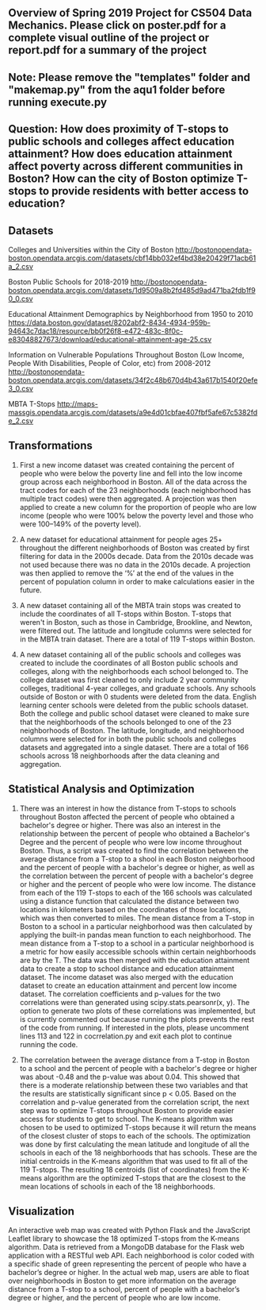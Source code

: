 ## Overview of Spring 2019 Project for CS504 Data Mechanics. Please click on poster.pdf for a complete visual outline of the project or report.pdf for a summary of the project 

## Note: Please remove the "templates" folder and "makemap.py" from the aqu1 folder before running execute.py

## Question: How does proximity of T-stops to public schools and colleges affect education attainment? How does education attainment affect poverty across different communities in Boston? How can the city of Boston optimize T-stops to provide residents with better access to education?

## Datasets

Colleges and Universities within the City of Boston
http://bostonopendata-boston.opendata.arcgis.com/datasets/cbf14bb032ef4bd38e20429f71acb61a_2.csv

Boston Public Schools for 2018-2019 
http://bostonopendata-boston.opendata.arcgis.com/datasets/1d9509a8b2fd485d9ad471ba2fdb1f90_0.csv

Educational Attainment Demographics by Neighborhood from 1950 to 2010
https://data.boston.gov/dataset/8202abf2-8434-4934-959b-94643c7dac18/resource/bb0f26f8-e472-483c-8f0c-e83048827673/download/educational-attainment-age-25.csv

Information on Vulnerable Populations Throughout Boston (Low Income, People With Disabilities, People of Color, etc) from 2008-2012
http://bostonopendata-boston.opendata.arcgis.com/datasets/34f2c48b670d4b43a617b1540f20efe3_0.csv

MBTA T-Stops 
http://maps-massgis.opendata.arcgis.com/datasets/a9e4d01cbfae407fbf5afe67c5382fde_2.csv

## Transformations

1. First a new income dataset was created containing the percent of people who were below the poverty line and fell into the low income group across each neighborhood in Boston. All of the data across the tract codes for each of the 23 neighborhoods (each neighborhood has multiple tract codes) were then aggregated. A projection was then applied to create a new column for the proportion of people who are low income (people who were 100% below the poverty level and those who were 100–149% of the poverty level).

2. A new dataset for educational attainment for people ages 25+ throughout the different neighborhoods of Boston was created by first filtering for data in the 2000s decade. Data from the 2010s decade was not used because there was no data in the 2010s decade. A projection was then applied to remove the ‘%’ at the end of the values in the percent of population column in order to make calculations easier in the future.

3. A new dataset containing all of the MBTA train stops was created to include the coordinates of all T-stops within Boston. T-stops that weren't in Boston, such as those in Cambridge, Brookline, and Newton, were filtered out. The latitude and longitude columns were selected for in the MBTA train dataset. There are a total of 119 T-stops within Boston.

4. A new dataset containing all of the public schools and colleges was created to include the coordinates of all Boston public schools and colleges, along with the neighborhoods each school belonged to. The college dataset was first cleaned to only include 2 year community colleges, traditional 4-year colleges, and graduate schools. Any schools outside of Boston or with 0 students were deleted from the data. English learning center schools were deleted from the public schools dataset. Both the college and public school dataset were cleaned to make sure that the neighborhoods of the schools belonged to one of the 23 neighborhoods of Boston. The latitude, longitude, and neighborhood columns were selected for in both the public schools and colleges datasets and aggregated into a single dataset. There are a total of 166 schools across 18 neighborhoods after the data cleaning and aggregation.

## Statistical Analysis and Optimization

1. There was an interest in how the distance from T-stops to schools throughout Boston affected the percent of people who obtained a bachelor's degree or higher. There was also an interest in the relationship between the percent of people who obtained a Bachelor's Degree and the percent of people who were low income throughout Boston. Thus, a script was created to find the correlation between the average distance from a T-stop to a shool in each Boston neighborhood and the percent of people with a bachelor's degree or higher, as well as the correlation between the percent of people with a bachelor's degree or higher and the percent of people who were low income. The distance from each of the 119 T-stops to each of the 166 schools was calculated using a distance function that calculated the distance between two locations in kilometers based on the coordinates of those locations, which was then converted to miles. The mean distance from a T-stop in Boston to a school in a particular neighborhood was then calculated by applying the built-in pandas mean function to each neighborhood. The mean distance from a T-stop to a school in a particular neighborhood is a metric for how easily accessible schools within certain neighborhoods are by the T. The data was then merged with the education attainment data to create a stop to school distance and education attainment dataset. The income dataset was also merged with the education dataset to create an education attainment and percent low income dataset. The correlation coefficients and p-values for the two correlations were than generated using scipy.stats.pearsonr(x, y). The option to generate two plots of these correlations was implemented, but is currently commented out because running the plots prevents the rest of the code from running. If interested in the plots, please uncomment lines 113 and 122 in cocrrelation.py and exit each plot to continue running the code.

2. The correlation between the average distance from a T-stop in Boston to a school and the percent of people with a bachelor's degree or higher was about -0.48 and the p-value was about 0.04. This showed that there is a moderate relationship between these two variables and that the results are statistically significant since p < 0.05. Based on the correlation and p-value generated from the correlation script, the next step was to optimize T-stops throughout Boston to provide easier access for students to get to school. The K-means algorithm was chosen to be used to optimized T-stops because it will return the means of the closest cluster of stops to each of the schools. The optimization was done by first calculating the mean latitude and longitude of all the schools in each of the 18 neighborhoods that has schools. These are the initial centroids in the K-means algorithm that was used to fit all of the 119 T-stops. The resulting 18 centroids (list of coordinates) from the K-means algorithm are the optimized T-stops that are the closest to the mean locations of schools in each of the 18 neighborhoods.  

## Visualization
An interactive web map was created with Python Flask and the JavaScript Leaflet library to showcase the 18 optimized T-stops from the K-means algorithm. Data is retrieved from a MongoDB database for the Flask web application with a RESTful web API. Each neighborhood is color coded with a specific shade of green representing the percent of people who have a bachelor’s degree or higher. In the actual web map, users are able to float over neighborhoods in Boston to get more information on the average distance from a T-stop to a school, percent of people with a bachelor’s degree or higher, and the percent of people who are low income.
